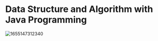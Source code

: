 # Data Structure and Algorithm with Java Programming

![1655147312340](https://user-images.githubusercontent.com/32373370/175800883-e3bb764d-a612-4ac4-aba6-71bd08b564a4.jpg)
